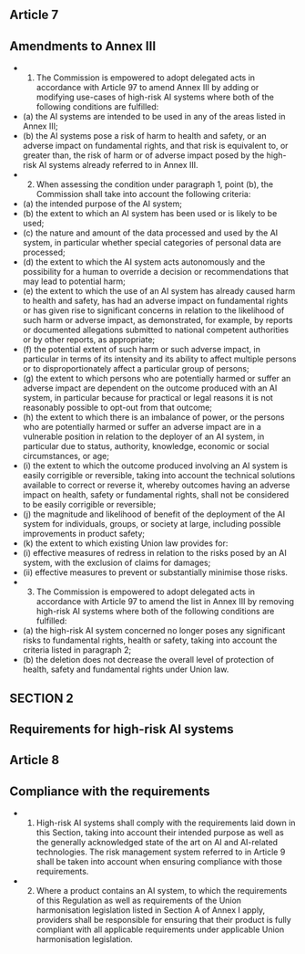 ## Article  7
## Amendments to Annex III
- 1. The Commission is empowered to adopt delegated acts in accordance with Article 97 to amend Annex III by adding or  modifying  use-cases  of  high-risk  AI  systems  where  both  of  the  following  conditions  are  fulfilled:
- (a) the  AI  systems  are  intended  to  be  used  in  any of  the  areas  listed  in  Annex  III;
- (b) the  AI  systems pose  a  risk of  harm  to health  and  safety,  or  an  adverse  impact  on  fundamental  rights,  and  that  risk  is equivalent to, or greater than, the risk of harm or of adverse impact posed by the high-risk AI systems already referred to  in  Annex  III.
- 2. When assessing  the  condition  under  paragraph  1,  point  (b),  the  Commission  shall  take  into  account  the  following criteria:
- (a) the  intended  purpose  of  the  AI  system;
- (b) the  extent  to  which  an  AI  system  has  been  used  or  is  likely  to  be  used;
- (c) the  nature  and  amount  of  the  data  processed  and  used  by  the  AI  system,  in  particular  whether  special  categories  of personal  data  are  processed;
- (d) the  extent  to  which  the  AI  system  acts  autonomously  and  the  possibility  for  a  human  to  override  a  decision  or recommendations that may lead to potential harm;
- (e) the extent to which the use of an AI system has already caused harm to health and safety, has had an adverse impact on fundamental rights or has given rise to significant concerns in relation to the likelihood of such harm or adverse impact, as demonstrated, for example, by reports or documented allegations submitted to national competent authorities or by other  reports,  as  appropriate;
- (f) the potential extent of such harm or such adverse impact, in particular in terms of its intensity and its ability to affect multiple  persons  or  to  disproportionately  affect  a  particular  group  of  persons;
- (g) the  extent  to  which  persons  who  are  potentially  harmed  or  suffer  an  adverse  impact  are  dependent  on  the  outcome produced with an AI system, in particular because for practical or legal reasons it is not reasonably possible to opt-out from that outcome;
- (h) the  extent  to  which  there  is  an  imbalance  of  power,  or  the  persons  who  are  potentially  harmed  or  suffer  an  adverse impact  are  in  a  vulnerable  position  in  relation  to  the  deployer  of  an  AI  system,  in  particular  due  to  status,  authority, knowledge, economic or social circumstances, or age;
- (i) the extent to which the outcome produced involving an AI system is easily corrigible or reversible, taking into account the technical solutions available to correct or reverse it, whereby outcomes having an adverse impact on health, safety or fundamental rights, shall  not  be  considered  to  be  easily corrigible  or  reversible;
- (j) the magnitude and likelihood of benefit of the deployment of the AI system for individuals, groups, or society at large, including  possible  improvements in product  safety;
- (k) the  extent  to  which  existing  Union  law  provides  for:
- (i) effective  measures  of  redress  in  relation  to  the  risks  posed  by  an  AI  system,  with  the  exclusion  of  claims  for damages;
- (ii) effective  measures  to  prevent  or  substantially  minimise  those  risks.
- 3. The Commission is empowered to adopt delegated acts in accordance with Article 97 to amend the list in Annex III by removing high-risk AI systems where both of  the  following conditions  are fulfilled:
- (a) the high-risk AI system concerned no longer poses any significant risks to fundamental rights, health or safety, taking into  account  the  criteria  listed  in  paragraph  2;
- (b) the deletion does not decrease the overall level of protection of health, safety and fundamental rights under Union law.
## SECTION 2
## Requirements for high-risk AI systems
## Article  8
## Compliance with the requirements
- 1. High-risk AI systems shall comply with the requirements laid down in this Section, taking into account their intended purpose  as  well  as  the  generally  acknowledged  state  of  the  art  on  AI  and  AI-related  technologies.  The  risk  management system  referred  to  in  Article  9  shall  be  taken  into  account  when  ensuring  compliance  with  those  requirements.
- 2. Where a product contains an AI system, to which the requirements of this Regulation as well as requirements of the Union harmonisation legislation listed in Section A of Annex I apply, providers shall be responsible for ensuring that their product is fully compliant with all applicable requirements under applicable Union harmonisation legislation. 